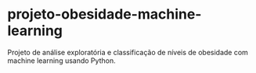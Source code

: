 # projeto-obesidade-machine-learning
Projeto de análise exploratória e classificação de níveis de obesidade com machine learning usando Python.
